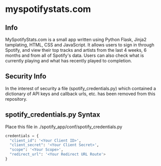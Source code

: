 # myspotifystats.com

## Info
MySpotifyStats.com is a small app written using Python Flask, Jinja2 tamplating, HTML, CSS and JavaScript.
It allows users to sign in through Spotify, and view their top tracks and artists from the last 4 weeks,
6 months and from all of Spotify's data. Users can also check what is currently playing and what has
recently played to completion.

## Security Info
In the interest of security a file (spotify_credentials.py) which contained a dictionary of API keys and callback urls, etc. has
been removed from this repository.

## spotify_credentials.py Syntax
Place this file in ./spotify_app/conf/spotify_credentials.py
```py
credentials = {
  "client_id": '<Your Client ID>',
  "client_secret": '<Your Client Secret>',
  "scope": '<Your Scope>',
  "redirect_url": '<Your Redirect URL Route'>
}
```
